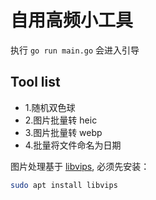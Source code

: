 # 自用高频小工具

执行 `go run main.go` 会进入引导

## Tool list

- 1.随机双色球
- 2.图片批量转 heic
- 3.图片批量转 webp
- 4.批量将文件命名为日期

图片处理基于 [libvips](https://github.com/libvips/libvips), 必须先安装：

```bash
sudo apt install libvips
```
